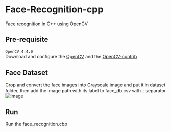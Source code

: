 # Face-Recognition-cpp
Face recognition in C++ using OpenCV

## Pre-requisite
```OpenCV 4.4.0```  
Download and configure the [OpenCV](https://opencv.org/releases/) and the [OpenCV-contrib](https://github.com/opencv/opencv_contrib)

## Face Dataset
Crop and convert the face images into Grayscale image and put it in dataset folder, then add the image path with its label to face_db.csv with ```;``` separator  
![image](https://github.com/Malikanhar/Face-Recognition-cpp/raw/master/face_recognition/assets/face_db.PNG)

## Run
Run the face_recognition.cbp
